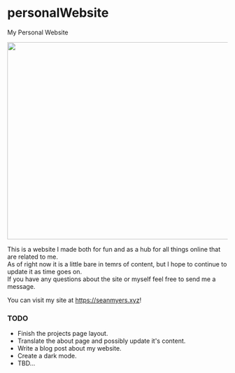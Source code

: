 # personalWebsite

My Personal Website



<img src="content/gif/website.gif" width="700" height="450">


This is a website I made both for fun and as a hub for all things online that are related to me.  
As of right now it is a little bare in temrs of content, but I hope to continue to update it as time goes on.  
If you have any questions about the site or myself feel free to send me a message.  

You can visit my site at https://seanmyers.xyz!  

### TODO
* Finish the projects page layout.
* Translate the about page and possibly update it's content.
* Write a blog post about my website.
* Create a dark mode.
* TBD...
